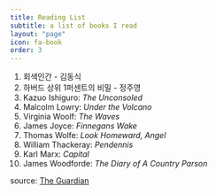```yaml
---
title: Reading List
subtitle: a list of books I read
layout: "page"
icon: fa-book
order: 3
---
```


1. 회색인간 - 김동식
2. 하버드 상위 1퍼센트의 비밀 - 정주영
3. Kazuo Ishiguro: *The Unconsoled*
4. Malcolm Lowry: *Under the Volcano*
5. Virginia Woolf: *The Waves*
6. James Joyce: *Finnegans Wake*
7. Thomas Wolfe: *Look Homeward, Angel*
8. William Thackeray: *Pendennis*
9. Karl Marx: *Capital*
10. James Woodforde: *The Diary of A Country Parson*

source: [The Guardian](https://www.theguardian.com/books/booksblog/2011/jan/04/best-boring-books)
